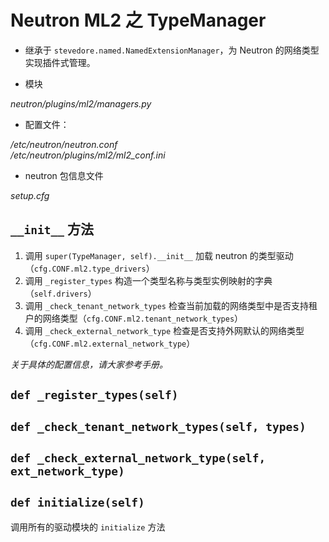 # Neutron ML2 之 TypeManager

* 继承于 `stevedore.named.NamedExtensionManager`，为 Neutron 的网络类型实现插件式管理。

* 模块

_neutron/plugins/ml2/managers.py_

* 配置文件：

_/etc/neutron/neutron.conf_  
_/etc/neutron/plugins/ml2/ml2\_conf.ini_

* neutron 包信息文件

_setup.cfg_

## `__init__` 方法

1. 调用 `super(TypeManager, self).__init__` 加载 neutron 的类型驱动（`cfg.CONF.ml2.type_drivers`）
2. 调用 `_register_types` 构造一个类型名称与类型实例映射的字典（`self.drivers`）
3. 调用 `_check_tenant_network_types` 检查当前加载的网络类型中是否支持租户的网络类型（`cfg.CONF.ml2.tenant_network_types`）
4. 调用 `_check_external_network_type` 检查是否支持外网默认的网络类型（`cfg.CONF.ml2.external_network_type`）

_关于具体的配置信息，请大家参考手册。_

## `def _register_types(self)`

## `def _check_tenant_network_types(self, types)`

## `def _check_external_network_type(self, ext_network_type)`

## `def initialize(self)`

调用所有的驱动模块的 `initialize` 方法


